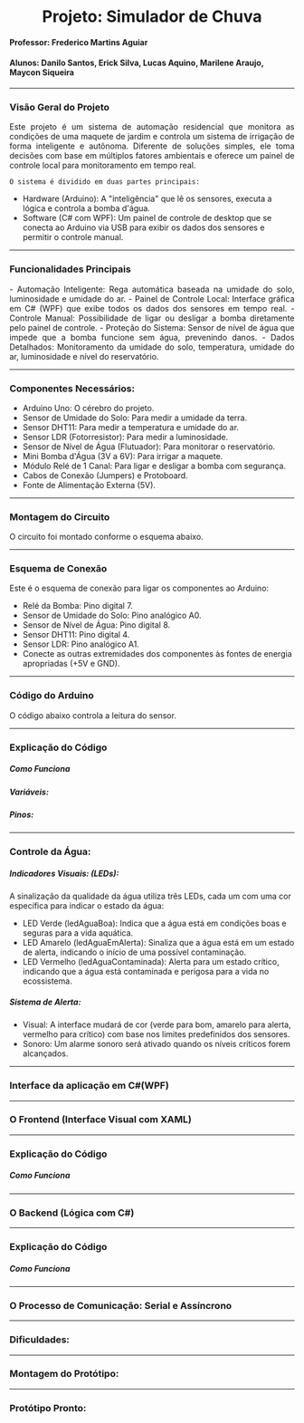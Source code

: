 <h1 align = center> Projeto: Simulador de Chuva </h1>
<h4> Professor: Frederico Martins Aguiar </h4>
<h4> Alunos: Danilo Santos, Erick Silva, Lucas Aquino, Marilene Araujo, Maycon Siqueira </h4>

<hr>
<h3> Visão Geral do Projeto </h3>

<p align="justify">
	Este projeto é um sistema de automação residencial que monitora as condições de uma maquete de jardim e controla um sistema de irrigação de forma inteligente e autônoma. Diferente de soluções simples, ele toma decisões com base em múltiplos fatores ambientais e oferece um painel de controle local para monitoramento em tempo real.

	O sistema é dividido em duas partes principais:
- Hardware (Arduino): A "inteligência" que lê os sensores, executa a lógica e controla a bomba d'água.
- Software (C# com WPF): Um painel de controle de desktop que se conecta ao Arduino via USB para exibir os dados dos sensores e permitir o controle manual.
</p>

<hr>

<h3> Funcionalidades Principais  </h3>
<p align="justify">
- Automação Inteligente: Rega automática baseada na umidade do solo, luminosidade e umidade do ar.
- Painel de Controle Local: Interface gráfica em C# (WPF) que exibe todos os dados dos sensores em tempo real.
- Controle Manual: Possibilidade de ligar ou desligar a bomba diretamente pelo painel de controle.
- Proteção do Sistema: Sensor de nível de água que impede que a bomba funcione sem água, prevenindo danos.
- Dados Detalhados: Monitoramento da umidade do solo, temperatura, umidade do ar, luminosidade e nível do reservatório.
</p>

<hr>

<h3> Componentes Necessários: </h3>

- Arduino Uno: O cérebro do projeto.
- Sensor de Umidade do Solo: Para medir a umidade da terra.
- Sensor DHT11: Para medir a temperatura e umidade do ar.
- Sensor LDR (Fotorresistor): Para medir a luminosidade.
- Sensor de Nível de Água (Flutuador): Para monitorar o reservatório.
- Mini Bomba d'Água (3V a 6V): Para irrigar a maquete.
- Módulo Relé de 1 Canal: Para ligar e desligar a bomba com segurança.
- Cabos de Conexão (Jumpers) e Protoboard.
- Fonte de Alimentação Externa (5V).

<hr>
<h3> Montagem do Circuito </h3> 

<p align="justify"> 
	O circuito foi montado conforme o esquema abaixo.
 </p>

<hr>

<h3> Esquema de Conexão </h3> 

 <p align="justify">
	Este é o esquema de conexão para ligar os componentes ao Arduino:
	 
- Relé da Bomba: Pino digital 7.
- Sensor de Umidade do Solo: Pino analógico A0.
- Sensor de Nível de Água: Pino digital 8.
- Sensor DHT11: Pino digital 4.
- Sensor LDR: Pino analógico A1.
- Conecte as outras extremidades dos componentes às fontes de energia apropriadas (+5V e GND).
</p>

<hr>

<h3> Código do Arduino </h3> 

 <p align="justify">
	O código abaixo controla a leitura do sensor. 
</p>

<hr>

<h3> Explicação do Código </h3> 

<p align="justify">
  <h5> Como Funciona </h5>

 <h5> Variáveis: </h5>

 <h5> Pinos: </h5>

</p>

<hr>

<h3> Controle da Água: </h3>

<h5> Indicadores Visuais: (LEDs): </h5>

A sinalização da qualidade da água utiliza três LEDs, cada um com uma cor específica para indicar o estado da água:

- LED Verde (ledAguaBoa): Indica que a água está em condições boas e seguras para a vida aquática. <br>
- LED Amarelo (ledAguaEmAlerta): Sinaliza que a água está em um estado de alerta, indicando o início de uma possível contaminação. <br>
- LED Vermelho (ledAguaContaminada): Alerta para um estado crítico, indicando que a água está contaminada e perigosa para a vida no ecossistema.

<h5> Sistema de Alerta: </h5>

- Visual: A interface mudará de cor (verde para bom, amarelo para alerta, vermelho para crítico) com base nos limites predefinidos dos sensores.<br>
- Sonoro: Um alarme sonoro será ativado quando os níveis críticos forem alcançados.

<hr>

<h3>Interface da aplicação em C#(WPF)</h3> 

<hr>

<h3> O Frontend (Interface Visual com XAML)</h3> 

<hr>

<h3> Explicação do Código </h3> 

<p align="justify">
	<h5> Como Funciona </h5>
</p>

<hr>

<h3> O Backend (Lógica com C#) </h3> 

<hr>

<h3> Explicação do Código </h3> 

<p align="justify">
	<h5> Como Funciona </h5>
</p>

<hr>

<h3> O Processo de Comunicação: Serial e Assíncrono </h3>

<hr>

<h3> Dificuldades: </h3>

<hr>

<h3> Montagem do Protótipo: </h3>

<hr>

<h3> Protótipo Pronto: </h3>

